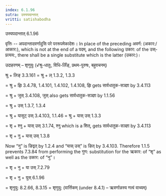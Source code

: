 ```yaml
---
index: 6.1.96
sutra: उस्यपदान्तात्‌
vritti: satishabodha
---
```



 उस्यपदान्तात्‌ 6.1.96 

वृत्तिः -- अपदान्‍तादवर्णादुसि परे पररूपमेकादेशः। In place of the preceding अवर्ण: (अकार:/आकार:), which is not at the end of a पदम्, and the following उकार: of the उस्-प्रत्यय:, there shall be a single substitute which is the latter (उकार:)। 


उदाहरणम् – शृणुयुः (√श्रु-धातुः, विधि-लिँङ्, प्रथम-पुरुषः, बहुवचनम्) 

श्रु + लिङ् 3.3.161 = श्रु + ल् 1.3.2, 1.3.3 

= श्रु + झि 3.4.78, 1.4.101, 1.4.102, 1.4.108, झि gets सार्वधातुक-सञ्ज्ञा by 3.4.113 

= श्रु + जुस् 3.4.108, जुस् also gets सार्वधातुक-सञ्ज्ञा by 1.1.56 

= श्रु + उस् 1.3.7, 1.3.4 

= श्रु + यासुट् उस् 3.4.103, 1.1.46 = श्रु + यास् उस् 1.3.3 

= शृ + श्नु + यास् उस् 3.1.74, श्नु which is a शित्, gets सार्वधातुक-सञ्ज्ञा by 3.4.113 

= शृ + नु + यास् उस् 1.3.8 

Now “नु” is ङिद्वत् by 1.2.4 and “यास् उस्” is ङित् by 3.4.103. Therefore 1.1.5 prevents 7.3.84 from performing the गुण: substitution for the ऋकार: of “शृ” as well as the उकार: of “नु”। 

= शृ + नु + या उस् 7.2.79 

= शृ + नु + युस् 6.1.96 

= शृनुयु: 8.2.66, 8.3.15 = शृणुयु: (वार्त्तिकम् (under 8.4.1) – ऋवर्णान्नस्य णत्वं वाच्यम्) 


